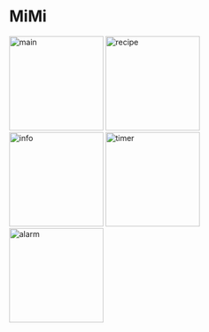 # MiMi
<img width="170" alt="main" src="https://github.com/Ko-HyeJi/MiMi/assets/88470545/94797330-33fd-4eb2-9f42-70326282eaac">
<img width="170" alt="recipe" src="https://github.com/Ko-HyeJi/MiMi/assets/88470545/5a8ef067-56e7-4ecc-b55d-dcac3e972b40">
<img width="170" alt="info" src="https://github.com/Ko-HyeJi/MiMi/assets/88470545/2224dce9-c3a8-4da3-b8ea-92621a34dde2">
<img width="170" alt="timer" src="https://github.com/Ko-HyeJi/MiMi/assets/88470545/9bf32cc9-dc74-4897-a46b-27af8899204d">
<img width="170" alt="alarm" src="https://github.com/Ko-HyeJi/MiMi/assets/88470545/57e29371-6321-46af-9e3e-cfa1138a9d0a">
